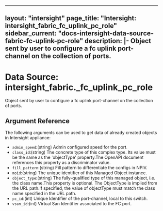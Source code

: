 
---
layout: "intersight"
page_title: "Intersight: intersight_fabric_fc_uplink_pc_role"
sidebar_current: "docs-intersight-data-source-fabric-fc-uplink-pc-role"
description: |-
Object sent by user to configure a fc uplink port-channel on the collection of ports.
---

# Data Source: intersight_fabric._fc_uplink_pc_role
Object sent by user to configure a fc uplink port-channel on the collection of ports.
## Argument Reference
The following arguments can be used to get data of already created objects in Intersight appliance:
* `admin_speed`:(string) Admin configured speed for the port. 
* `class_id`:(string) The concrete type of this complex type. Its value must be the same as the 'objectType' property.The OpenAPI document references this property as a discriminator value. 
* `fill_pattern`:(string) Fill pattern to differentiate the configs in NPIV. 
* `moid`:(string) The unique identifier of this Managed Object instance. 
* `object_type`:(string) The fully-qualified type of this managed object, i.e. the class name.This property is optional. The ObjectType is implied from the URL path.If specified, the value of objectType must match the class name specified in the URL path. 
* `pc_id`:(int) Unique Identifier of the port-channel, local to this switch. 
* `vsan_id`:(int) Virtual San Identifier associated to the FC port. 
